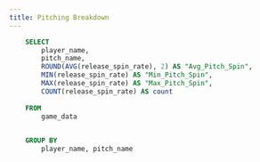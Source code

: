 ```yaml
---
title: Pitching Breakdown
---
```



```sql pitch_spin_agg
    SELECT 
        player_name,
        pitch_name, 
        ROUND(AVG(release_spin_rate), 2) AS "Avg_Pitch_Spin", 
        MIN(release_spin_rate) AS "Min_Pitch_Spin", 
        MAX(release_spin_rate) AS "Max_Pitch_Spin", 
        COUNT(release_spin_rate) AS count 
    
    FROM 
        game_data 
    

    GROUP BY 
        player_name, pitch_name
```

<BarChart 
    data={pitch_spin_agg}
    x=player_name
    y=Avg_Pitch_Spin
    series=pitch_name
    type=grouped
/>
